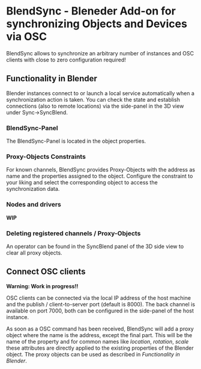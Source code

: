 # BlendSync - Bleneder Add-on for synchronizing Objects and Devices via OSC

BlendSync allows to synchronize an arbitrary number of instances and OSC clients with close to zero configuration required! 

## Functionality in Blender

Blender instances connect to or launch a local service automatically when a synchronization action is taken. You can check the state and establish connections (also to remote locations) via the side-panel in the 3D view under Sync->SyncBlend. 

### BlendSync-Panel
The BlendSync-Panel is located in the object properties.

### Proxy-Objects Constraints

For known channels, BlendSync provides Proxy-Objects with the address as name and the properties assigned to the object. Configure the constraint to your liking and select the corresponding object to access the synchronization data.


### Nodes and drivers

**WIP**


### Deleting registered channels / Proxy-Objects

An operator can be found in the SyncBlend panel of the 3D side view to clear all proxy objects.


## Connect OSC clients

**Warning: Work in progress!!**

OSC clients can be connected via the local IP address of the host machine and the publish / client-to-server port (default is 8000). The back channel is available on port 7000, both can be configured in the side-panel of the host instance.

As soon as a OSC command has been received, BlendSync will add a proxy object where the name is the address, except the final part. This will be the name of the property and for common names like _location_, _rotation_, _scale_ these attributes are directly applied to the existing properties of the Blender object. The proxy objects can be used as described in _Functionality in Blender_.